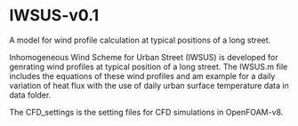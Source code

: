 # IWSUS-v0.1
A model for wind profile calculation at typical positions of a long street.

Inhomogeneous Wind Scheme for Urban Street (IWSUS) is developed for genrating wind profiles at typical position of a long street. The IWSUS.m file includes the equations of these wind profiles and am example for a daily variation of heat flux with the use of daily urban surface temperature data in data folder.

The CFD_settings is the setting files for CFD simulations in OpenFOAM-v8.
